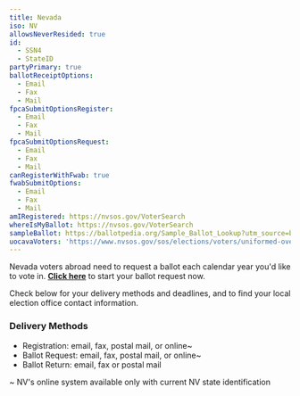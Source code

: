 ```yaml
---
title: Nevada
iso: NV
allowsNeverResided: true
id:
  - SSN4
  - StateID
partyPrimary: true
ballotReceiptOptions:
  - Email
  - Fax
  - Mail
fpcaSubmitOptionsRegister:
  - Email
  - Fax
  - Mail
fpcaSubmitOptionsRequest:
  - Email
  - Fax
  - Mail
canRegisterWithFwab: true
fwabSubmitOptions:
  - Email
  - Fax
  - Mail
amIRegistered: https://nvsos.gov/VoterSearch
whereIsMyBallot: https://nvsos.gov/VoterSearch
sampleBallot: https://ballotpedia.org/Sample_Ballot_Lookup?utm_source=ballotpedia&utm_campaign=sample_ballot_frontpage
uocavaVoters: 'https://www.nvsos.gov/sos/elections/voters/uniformed-overseas-citizens'
---
```


Nevada voters abroad need to request a ballot each calendar year you'd like to vote in. [**Click here**](https://www.votefromabroad.org) to start your ballot request now.

Check below for your delivery methods and deadlines, and to find your local election office contact information.

### Delivery Methods

- Registration: email, fax, postal mail, or online~
- Ballot Request: email, fax, postal mail, or online~
- Ballot Return: email, fax or postal mail

~ NV's online system available only with current NV state identification
